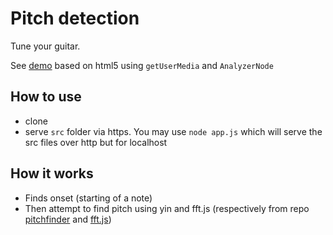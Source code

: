 # Pitch detection

Tune your guitar.

See [demo](https://nodekoko.com/pitchdetection) based on html5 using ```getUserMedia``` and ```AnalyzerNode```

## How to use

- clone
- serve ```src``` folder via https. You may use ```node app.js``` which will serve the src files over http but for localhost

## How it works

- Finds onset (starting of a note)
- Then attempt to find pitch using yin and fft.js (respectively from repo [pitchfinder](https://github.com/peterkhayes/pitchfinder) and [fft.js](https://github.com/indutny/fft.js/))

